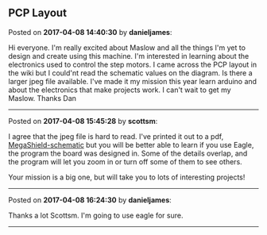 ## PCP Layout
Posted on **2017-04-08 14:40:30** by **danieljames**:

Hi everyone. I'm really excited about Maslow and all the things I'm yet to design and create using this machine. I'm interested in learning about the electronics used to control the step motors. I came across the PCP layout in the wiki but I could'nt read the schematic values on the diagram. Is there a larger jpeg file available. I've made it my mission this year learn arduino and about the electronics that make projects work.  I can't wait to get my Maslow. Thanks Dan

---

Posted on **2017-04-08 15:45:28** by **scottsm**:

I agree that the jpeg file is hard to read. I've printed it out to a pdf,  [MegaShield-schematic](/images/0l/0ln4_megashieldschematic.png.jpg) but you will be better able to learn if you use Eagle, the program the board was designed in. Some of the details overlap, and the program will let you zoom in or turn off some of them to see others. 

 Your mission is a big one, but will take you to lots of interesting projects!

---

Posted on **2017-04-08 16:24:30** by **danieljames**:

Thanks a lot Scottsm. I'm going to use eagle for sure.

---

